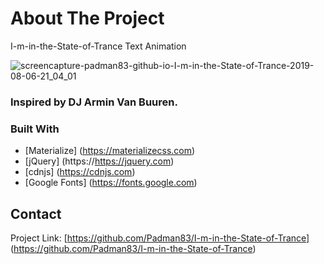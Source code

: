 # About The Project 
I-m-in-the-State-of-Trance Text Animation

![screencapture-padman83-github-io-I-m-in-the-State-of-Trance-2019-08-06-21_04_01](https://user-images.githubusercontent.com/45048950/63180676-5fad0700-c081-11e9-983f-67c76ef53cc5.png)

### Inspired by DJ Armin Van Buuren.
### Built With
* [Materialize] (https://materializecss.com)
* [jQuery] (https://https://jquery.com)
* [cdnjs] (https://cdnjs.com)
* [Google Fonts] (https://fonts.google.com)

## Contact 

Project Link: [https://github.com/Padman83/I-m-in-the-State-of-Trance] (https://github.com/Padman83/I-m-in-the-State-of-Trance)
